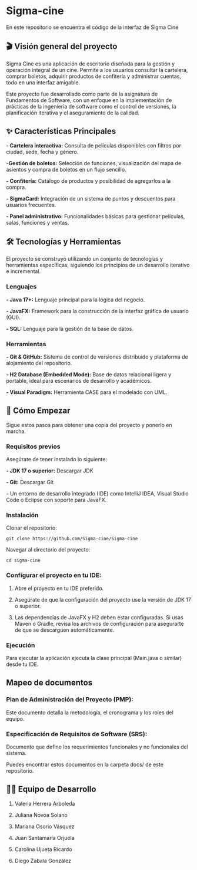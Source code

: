 # Sigma-cine
En este repositorio se encuentra el código de la interfaz de Sigma Cine
## 🎬 Visión general del proyecto
Sigma Cine es una aplicación de escritorio diseñada para la gestión y operación integral de un cine. Permite a los usuarios consultar la cartelera, comprar boletos, adquirir productos de confitería y administrar cuentas, todo en una interfaz amigable.

Este proyecto fue desarrollado como parte de la asignatura de Fundamentos de Software, con un enfoque en la implementación de prácticas de la ingeniería de software como el control de versiones, la planificación iterativa y el aseguramiento de la calidad.

## ✨ Características Principales
**- Cartelera interactiva:** Consulta de películas disponibles con filtros por ciudad, sede, fecha y género.

**-Gestión de boletos:** Selección de funciones, visualización del mapa de asientos y compra de boletos en un flujo sencillo.

**- Confitería:** Catálogo de productos y posibilidad de agregarlos a la compra.

**- SigmaCard:** Integración de un sistema de puntos y descuentos para usuarios frecuentes.

**- Panel administrativo:** Funcionalidades básicas para gestionar películas, salas, funciones y ventas.

## 🛠️ Tecnologías y Herramientas
El proyecto se construyó utilizando un conjunto de tecnologías y herramientas específicas, siguiendo los principios de un desarrollo iterativo e incremental.

### Lenguajes
**- Java 17+:** Lenguaje principal para la lógica del negocio.

**- JavaFX:** Framework para la construcción de la interfaz gráfica de usuario (GUI).

**- SQL:** Lenguaje para la gestión de la base de datos.

### Herramientas
**- Git & GitHub:** Sistema de control de versiones distribuido y plataforma de alojamiento del repositorio.

**- H2 Database (Embedded Mode):** Base de datos relacional ligera y portable, ideal para escenarios de desarrollo y académicos.

**- Visual Paradigm:** Herramienta CASE para el modelado con UML.

## 🚀 Cómo Empezar
Sigue estos pasos para obtener una copia del proyecto y ponerlo en marcha.

### Requisitos previos
Asegúrate de tener instalado lo siguiente:

**- JDK 17 o superior:** Descargar JDK

**- Git:** Descargar Git

**-** Un entorno de desarrollo integrado (IDE) como IntelliJ IDEA, Visual Studio Code o Eclipse con soporte para JavaFX.

### Instalación
Clonar el repositorio:
```
git clone https://github.com/Sigma-cine/Sigma-cine
```
Navegar al directorio del proyecto:

```
cd sigma-cine
```

### Configurar el proyecto en tu IDE:

1. Abre el proyecto en tu IDE preferido.

1. Asegúrate de que la configuración del proyecto use la versión de JDK 17 o superior.

1. Las dependencias de JavaFX y H2 deben estar configuradas. Si usas Maven o Gradle, revisa los archivos de configuración para asegurarte de que se descarguen automáticamente.

### Ejecución
Para ejecutar la aplicación ejecuta la clase principal (Main.java o similar) desde tu IDE.

## Mapeo de documentos
### Plan de Administración del Proyecto (PMP): 
Este documento detalla la metodología, el cronograma y los roles del equipo.

### Especificación de Requisitos de Software (SRS): 
Documento que define los requerimientos funcionales y no funcionales del sistema.

Puedes encontrar estos documentos en la carpeta docs/ de este repositorio.

## 👨‍💻 Equipo de Desarrollo
1. Valeria Herrera Arboleda

1. Juliana Novoa Solano

1. Mariana Osorio Vásquez

1. Juan Santamaría Orjuela

1. Carolina Ujueta Ricardo

1. Diego Zabala González
